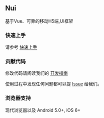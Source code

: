 <div class="van-doc-intro">
  <h2>Nui</h2>
  <p>基于Vue、可靠的移动H5端,UI框架</p>
</div>


### 快速上手

请参考 [快速上手](#/docs/quickstart)

### 贡献代码

修改代码请阅读我们的 [开发指南](#/docs/contribution)

使用过程中发现任何问题都可以提 [Issue](https://github.com/GjXing/jiaxing) 给我们。

### 浏览器支持

现代浏览器以及 Android 5.0+, iOS 6+
